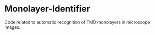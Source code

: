 # Monolayer-Identifier
Code related to automatic recognition of TMD monolayers in microscope images.
